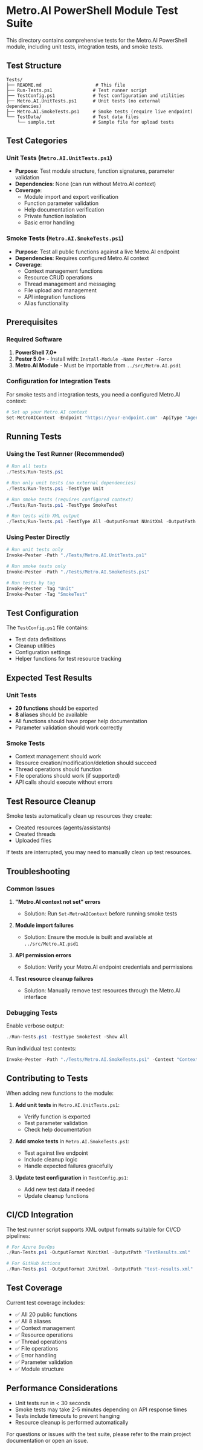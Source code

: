 # Metro.AI PowerShell Module Test Suite

This directory contains comprehensive tests for the Metro.AI PowerShell module, including unit tests, integration tests, and smoke tests.

## Test Structure

```
Tests/
├── README.md                    # This file
├── Run-Tests.ps1               # Test runner script
├── TestConfig.ps1              # Test configuration and utilities
├── Metro.AI.UnitTests.ps1      # Unit tests (no external dependencies)
├── Metro.AI.SmokeTests.ps1     # Smoke tests (require live endpoint)
└── TestData/                   # Test data files
    └── sample.txt              # Sample file for upload tests
```

## Test Categories

### Unit Tests (`Metro.AI.UnitTests.ps1`)
- **Purpose**: Test module structure, function signatures, parameter validation
- **Dependencies**: None (can run without Metro.AI context)
- **Coverage**: 
  - Module import and export verification
  - Function parameter validation
  - Help documentation verification
  - Private function isolation
  - Basic error handling

### Smoke Tests (`Metro.AI.SmokeTests.ps1`)
- **Purpose**: Test all public functions against a live Metro.AI endpoint
- **Dependencies**: Requires configured Metro.AI context
- **Coverage**:
  - Context management functions
  - Resource CRUD operations
  - Thread management and messaging
  - File upload and management
  - API integration functions
  - Alias functionality

## Prerequisites

### Required Software
1. **PowerShell 7.0+**
2. **Pester 5.0+** - Install with: `Install-Module -Name Pester -Force`
3. **Metro.AI Module** - Must be importable from `../src/Metro.AI.psd1`

### Configuration for Integration Tests
For smoke tests and integration tests, you need a configured Metro.AI context:

```powershell
# Set up your Metro.AI context
Set-MetroAIContext -Endpoint "https://your-endpoint.com" -ApiType "Agent"  # or "Assistant"
```

## Running Tests

### Using the Test Runner (Recommended)

```powershell
# Run all tests
./Tests/Run-Tests.ps1

# Run only unit tests (no external dependencies)
./Tests/Run-Tests.ps1 -TestType Unit

# Run smoke tests (requires configured context)
./Tests/Run-Tests.ps1 -TestType SmokeTest

# Run tests with XML output
./Tests/Run-Tests.ps1 -TestType All -OutputFormat NUnitXml -OutputPath "./TestResults.xml"
```

### Using Pester Directly

```powershell
# Run unit tests only
Invoke-Pester -Path "./Tests/Metro.AI.UnitTests.ps1"

# Run smoke tests only
Invoke-Pester -Path "./Tests/Metro.AI.SmokeTests.ps1"

# Run tests by tag
Invoke-Pester -Tag "Unit"
Invoke-Pester -Tag "SmokeTest"
```

## Test Configuration

The `TestConfig.ps1` file contains:
- Test data definitions
- Cleanup utilities
- Configuration settings
- Helper functions for test resource tracking

## Expected Test Results

### Unit Tests
- **20 functions** should be exported
- **8 aliases** should be available
- All functions should have proper help documentation
- Parameter validation should work correctly

### Smoke Tests
- Context management should work
- Resource creation/modification/deletion should succeed
- Thread operations should function
- File operations should work (if supported)
- API calls should execute without errors

## Test Resource Cleanup

Smoke tests automatically clean up resources they create:
- Created resources (agents/assistants)
- Created threads
- Uploaded files

If tests are interrupted, you may need to manually clean up test resources.

## Troubleshooting

### Common Issues

1. **"Metro.AI context not set" errors**
   - Solution: Run `Set-MetroAIContext` before running smoke tests

2. **Module import failures**
   - Solution: Ensure the module is built and available at `../src/Metro.AI.psd1`

3. **API permission errors**
   - Solution: Verify your Metro.AI endpoint credentials and permissions

4. **Test resource cleanup failures**
   - Solution: Manually remove test resources through the Metro.AI interface

### Debugging Tests

Enable verbose output:
```powershell
./Run-Tests.ps1 -TestType SmokeTest -Show All
```

Run individual test contexts:
```powershell
Invoke-Pester -Path "./Tests/Metro.AI.SmokeTests.ps1" -Context "Context Management Functions"
```

## Contributing to Tests

When adding new functions to the module:

1. **Add unit tests** in `Metro.AI.UnitTests.ps1`:
   - Verify function is exported
   - Test parameter validation
   - Check help documentation

2. **Add smoke tests** in `Metro.AI.SmokeTests.ps1`:
   - Test against live endpoint
   - Include cleanup logic
   - Handle expected failures gracefully

3. **Update test configuration** in `TestConfig.ps1`:
   - Add new test data if needed
   - Update cleanup functions

## CI/CD Integration

The test runner script supports XML output formats suitable for CI/CD pipelines:

```powershell
# For Azure DevOps
./Run-Tests.ps1 -OutputFormat NUnitXml -OutputPath "TestResults.xml"

# For GitHub Actions
./Run-Tests.ps1 -OutputFormat JUnitXml -OutputPath "test-results.xml"
```

## Test Coverage

Current test coverage includes:
- ✅ All 20 public functions
- ✅ All 8 aliases
- ✅ Context management
- ✅ Resource operations
- ✅ Thread operations
- ✅ File operations
- ✅ Error handling
- ✅ Parameter validation
- ✅ Module structure

## Performance Considerations

- Unit tests run in < 30 seconds
- Smoke tests may take 2-5 minutes depending on API response times
- Tests include timeouts to prevent hanging
- Resource cleanup is performed automatically

For questions or issues with the test suite, please refer to the main project documentation or open an issue.
